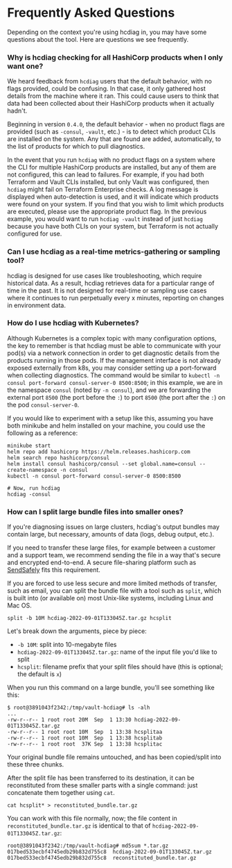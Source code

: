 # Frequently Asked Questions

Depending on the context you're using hcdiag in, you may have some questions about the tool. Here are questions we see frequently.

### Why is hcdiag checking for all HashiCorp products when I only want one?

We heard feedback from `hcdiag` users that the default behavior, with no flags provided, could be confusing. In that case,
it only gathered host details from the machine where it ran. This could cause users to think that data had been
collected about their HashiCorp products when it actually hadn't.

Beginning in version `0.4.0`, the default behavior - when no product flags are provided (such as `-consul`, `-vault`, etc.) -
is to detect which product CLIs are installed on the system. Any that are found are added, automatically, to the list of
products for which to pull diagnostics.

In the event that you run `hcdiag` with no product flags on a system where the CLI for multiple HashiCorp products are installed,
but any of them are not configured, this can lead to failures. For example, if you had both Terraform and Vault CLIs installed,
but only Vault was configured, then `hcdiag` might fail on Terraform Enterprise checks. A log message is displayed when auto-detection
is used, and it will indicate which products were found on your system. If you find that you wish to limit which products
are executed, please use the appropriate product flag. In the previous example, you would want to run `hcdiag -vault` instead
of just `hcdiag` because you have both CLIs on your system, but Terraform is not actually configured for use.

### Can I use hcdiag as a real-time metrics-gathering or sampling tool?

hcdiag is designed for use cases like troubleshooting, which require historical data. As a result, hcdiag retrieves data for a particular range of time in the past. It is not designed for real-time or sampling use cases where it continues to run perpetually every x minutes, reporting on changes in environment data.

### How do I use hcdiag with Kubernetes?

Although Kubernetes is a complex topic with many configuration options, the key to remember is that hcdiag must be able
to communicate with your pod(s) via a network connection in order to get diagnostic details from the products running in
those pods. If the management interface is not already exposed externally from k8s, you may consider setting up a port-forward
when collecting diagnostics. The command would be similar to `kubectl -n consul port-forward consul-server-0 8500:8500`; 
in this example, we are in the namespace `consul` (noted by `-n consul`), and we are forwarding the external port `8500`
(the port before the `:`) to port `8500` (the port after the `:`) on the pod `consul-server-0`.

If you would like to experiment with a setup like this, assuming you have both minikube and helm installed on your machine,
you could use the following as a reference:

```shell
minikube start
helm repo add hashicorp https://helm.releases.hashicorp.com
helm search repo hashicorp/consul
helm install consul hashicorp/consul --set global.name=consul --create-namespace -n consul
kubectl -n consul port-forward consul-server-0 8500:8500

# Now, run hcdiag
hcdiag -consul
```

### How can I split large bundle files into smaller ones?
If you're diagnosing issues on large clusters, hcdiag's output bundles may contain large, but necessary, amounts of data (logs, debug output, etc.).

If you need to transfer these large files, for example between a customer and a support team, we recommend sending the file in a way that's secure and encrypted end-to-end. A secure file-sharing platform such as [SendSafely](https://www.sendsafely.com/) fits this requirement.

If you are forced to use less secure and more limited methods of transfer, such as email, you can split the bundle file with a tool such as `split`, which is built into (or available on) most Unix-like systems, including Linux and Mac OS.

```
split -b 10M hcdiag-2022-09-01T133045Z.tar.gz hcsplit
```
Let's break down the arguments, piece by piece:

* `-b 10M`: split into 10-megabyte files
* `hcdiag-2022-09-01T133045Z.tar.gz`: name of the input file you'd like to split
* `hcsplit`: filename prefix that your split files should have (this is optional; the default is `x`)

When you run this command on a large bundle, you'll see something like this:

```
$ root@3891043f2342:/tmp/vault-hcdiag# ls -alh
...
-rw-r--r-- 1 root root 20M  Sep  1 13:30 hcdiag-2022-09-01T133045Z.tar.gz
-rw-r--r-- 1 root root 10M  Sep  1 13:38 hcsplitaa
-rw-r--r-- 1 root root 10M  Sep  1 13:38 hcsplitab
-rw-r--r-- 1 root root  37K Sep  1 13:38 hcsplitac
```

Your original bundle file remains untouched, and has been copied/split into these three chunks.

After the split file has been transferred to its destination, it can be reconstituted from these smaller parts with a single command: just concatenate them together using `cat`.

```
cat hcsplit* > reconstituted_bundle.tar.gz
```

You can work with this file normally, now; the file content in `reconstituted_bundle.tar.gz` is identical to that of `hcdiag-2022-09-01T133045Z.tar.gz`:

```
root@3891043f2342:/tmp/vault-hcdiag# md5sum *.tar.gz
017bed533ecbf4745edb29b832d755c8  hcdiag-2022-09-01T133045Z.tar.gz
017bed533ecbf4745edb29b832d755c8  reconstituted_bundle.tar.gz
```
